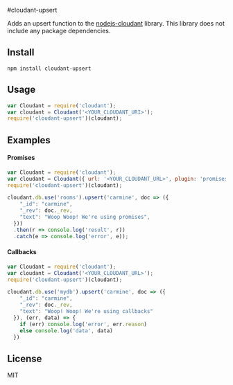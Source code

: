 #cloudant-upsert

Adds an upsert function to the [nodejs-cloudant](https://github.com/cloudant/nodejs-cloudant/blob/master/cloudant.js) library. This library does not include any package dependencies.

## Install

```shell
npm install cloudant-upsert
```

## Usage

```javascript
var Cloudant = require('cloudant');
var cloudant = Cloudant('<YOUR_CLOUDANT_URI>');
require('cloudant-upsert')(cloudant);
```

## Examples

#### Promises

```javascript
var Cloudant = require('cloudant');
var cloudant = Cloudant({ url: '<YOUR_CLOUDANT_URL>', plugin: 'promises' });
require('cloudant-upsert')(cloudant);

cloudant.db.use('rooms').upsert('carmine', doc => ({
    "_id": "carmine",
    "_rev": doc._rev,
    "text": "Woop Woop! We're using promises",
  }))
  .then(r => console.log('result', r))
  .catch(e => console.log('error', e));
```

#### Callbacks

```javascript
var Cloudant = require('cloudant');
var cloudant = Cloudant('<YOUR_CLOUDANT_URL>');
require('cloudant-upsert')(cloudant);

cloudant.db.use('mydb').upsert('carmine', doc => ({
    "_id": "carmine",
    "_rev": doc._rev,
    "text": "Woop! Woop! We're using callbacks"
  }), (err, data) => {
    if (err) console.log('error', err.reason)
    else console.log('data', data)
  })
```

## License
MIT